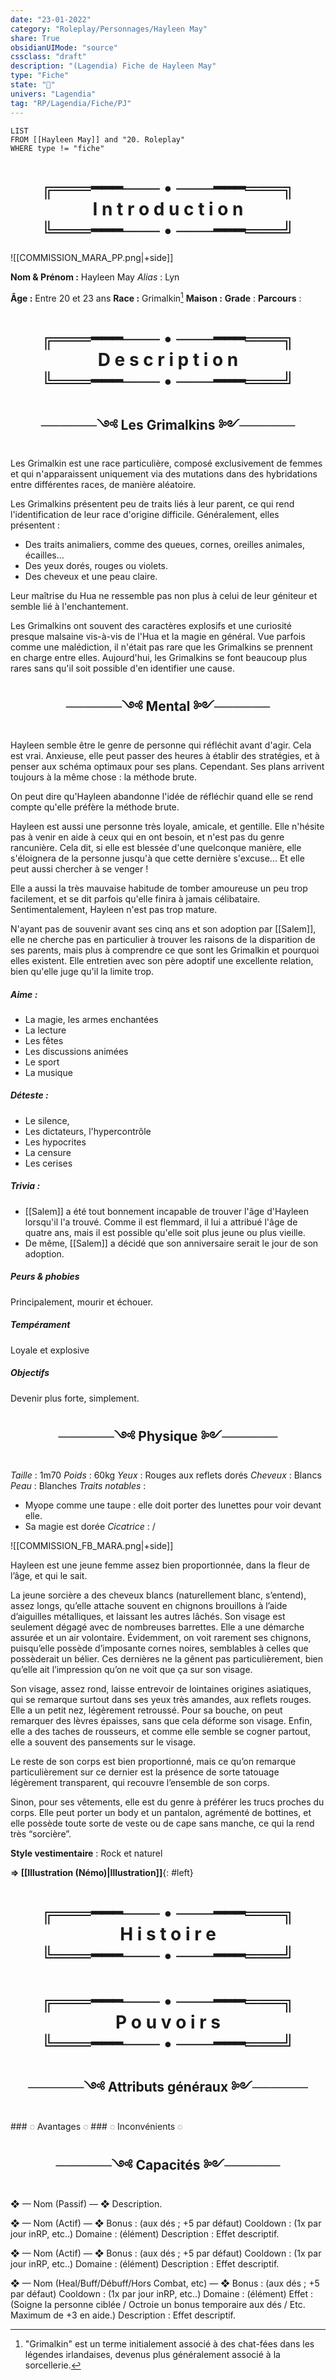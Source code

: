 ```yaml
---
date: "23-01-2022"
category: "Roleplay/Personnages/Hayleen May"
share: True
obsidianUIMode: "source"
cssclass: "draft"
description: "(Lagendia) Fiche de Hayleen May"
type: "Fiche"
state: "📝"
univers: "Lagendia"
tag: "RP/Lagendia/Fiche/PJ"
---
```


```dataview
LIST
FROM [[Hayleen May]] and "20. Roleplay"
WHERE type != "fiche" 
```

 <h1 align="center">╔═══━━━─── • ───━━━═══╗<br>
I n t r o d u c t i o n<br>
╚═══━━━─── • ───━━━═══╝</h1>

![[COMMISSION_MARA_PP.png|+side]]

**Nom & Prénom :** Hayleen May
*Alias* : Lyn

**Âge :** Entre 20 et 23 ans 
**Race :** Grimalkin[^1]
**Maison :** 
**Grade** : 
**Parcours** : 





 <h1 align="center">╔═══━━━─── • ───━━━═══╗<br>
D e s c r i p t i o n<br>
╚═══━━━─── • ───━━━═══╝</h1>

<h2 align="center">──────༺ Les Grimalkins ༻──────</h2>

Les Grimalkin est une race particulière, composé exclusivement de femmes et qui n'apparaissent uniquement via des mutations dans des hybridations entre différentes races, de manière aléatoire.

Les Grimalkins présentent peu de traits liés à leur parent, ce qui rend l'identification de leur race d'origine difficile. Généralement, elles présentent :
- Des traits animaliers, comme des queues, cornes, oreilles animales, écailles...
- Des yeux dorés, rouges ou violets. 
- Des cheveux et une peau claire.

Leur maîtrise du Hua ne ressemble pas non plus à celui de leur géniteur et semble lié à l'enchantement.

Les Grimalkins ont souvent des caractères explosifs et une curiosité presque malsaine vis-à-vis de l'Hua et la magie en général. Vue parfois comme une malédiction, il n'était pas rare que les Grimalkins se prennent en charge entre elles. 
Aujourd'hui, les Grimalkins se font beaucoup plus rares sans qu'il soit possible d'en identifier une cause. 

<h2 align="center">──────༺ Mental ༻──────</h2>
Hayleen semble être le genre de personne qui réfléchit avant d'agir. Cela est vrai. Anxieuse, elle peut passer des heures à établir des stratégies, et à penser aux schéma optimaux pour ses plans.
Cependant.
Ses plans arrivent toujours à la même chose : la méthode brute.

On peut dire qu'Hayleen abandonne l'idée de réfléchir quand elle se rend compte qu'elle préfère la méthode brute. 

Hayleen est aussi une personne très loyale, amicale, et gentille. Elle n'hésite pas à venir en aide à ceux qui en ont besoin, et n'est pas du genre rancunière. Cela dit, si elle est blessée d'une quelconque manière, elle s'éloignera de la personne jusqu'à que cette dernière s'excuse... Et elle peut aussi chercher à se venger !

Elle a aussi la très mauvaise habitude de tomber amoureuse un peu trop facilement, et se dit parfois qu'elle finira à jamais célibataire. Sentimentalement, Hayleen n'est pas trop mature. 

N'ayant pas de souvenir avant ses cinq ans et son adoption par [[Salem]], elle ne cherche pas en particulier à trouver les raisons de la disparition de ses parents, mais plus à comprendre ce que sont les Grimalkin et pourquoi elles existent. 
Elle entretien avec son père adoptif une excellente relation, bien qu'elle juge qu'il la limite trop. 

##### __*Aime*__ :
- La magie, les armes enchantées
- La lecture
- Les fêtes
- Les discussions animées
- Le sport
- La musique

##### __*Déteste*__ : 
- Le silence,
- Les dictateurs, l'hypercontrôle
- Les hypocrites
- La censure
- Les cerises

##### __*Trivia*__ : 
- [[Salem]] a été tout bonnement incapable de trouver l'âge d'Hayleen lorsqu'il l'a trouvé. Comme il est flemmard, il lui a attribué l'âge de quatre ans, mais il est possible qu'elle soit plus jeune ou plus vieille. 
- De même, [[Salem]] a décidé que son anniversaire serait le jour de son adoption. 

##### __*Peurs & phobies*__ 
Principalement, mourir et échouer.
##### __*Tempérament*__
Loyale et explosive
##### __*Objectifs*__
Devenir plus forte, simplement.

<h2 align="center">──────༺ Physique ༻──────</h2>

*Taille* : 1m70
*Poids* : 60kg
*Yeux* : Rouges aux reflets dorés
*Cheveux* : Blancs
*Peau* : Blanches
*Traits notables* : 
- Myope comme une taupe : elle doit porter des lunettes pour voir devant elle. 
- Sa magie est dorée
*Cicatrice* : /

![[COMMISSION_FB_MARA.png|+side]]

Hayleen est une jeune femme assez bien proportionnée, dans la fleur de l’âge, et qui le sait.

La jeune sorcière a des cheveux blancs (naturellement blanc, s’entend), assez longs, qu’elle attache souvent en chignons brouillons à l’aide d’aiguilles métalliques, et laissant les autres lâchés. Son visage est seulement dégagé avec de nombreuses barrettes. Elle a une démarche assurée et un air volontaire. Évidemment, on voit rarement ses chignons, puisqu’elle possède d’imposante cornes noires, semblables à celles que possèderait un bélier. Ces dernières ne la gênent pas particulièrement, bien qu’elle ait l’impression qu’on ne voit que ça sur son visage.

Son visage, assez rond, laisse entrevoir de lointaines origines asiatiques, qui se remarque surtout dans ses yeux très amandes, aux reflets rouges. Elle a un petit nez, légèrement retroussé. Pour sa bouche, on peut remarquer des lèvres épaisses, sans que cela déforme son visage. Enfin, elle a des taches de rousseurs, et comme elle semble se cogner partout, elle a souvent des pansements sur le visage.

Le reste de son corps est bien proportionné, mais ce qu’on remarque particulièrement sur ce dernier est la présence de sorte tatouage légèrement transparent, qui recouvre l’ensemble de son corps.

Sinon, pour ses vêtements, elle est du genre à préférer les trucs proches du corps. Elle peut porter un body et un pantalon, agrémenté de bottines, et elle possède toute sorte de veste ou de cape sans manche, ce qui la rend très “sorcière”.

**Style vestimentaire** : Rock et naturel

**⇒ [[Illustration (Némo)|Illustration]]**{: #left}  

<h1 align="center">╔═══━━━─── • ───━━━═══╗<br>
H i s t o i r e<br>
╚═══━━━─── • ───━━━═══╝</h1>

<h1 align="center">╔═══━━━─── • ───━━━═══╗<br>
P o u v o i r s<br>
╚═══━━━─── • ───━━━═══╝</h1>

<h2 align="center">──────༺ Attributs généraux ༻──────</h2>
### ◌ Avantages ◌
### ◌ Inconvénients ◌


 <h2 align="center">──────༺ Capacités ༻──────</h2>
❖ — Nom (Passif) — ❖
Description.

❖ — Nom (Actif) — ❖
Bonus : (aux dés ; +5 par défaut)
Cooldown : (1x par jour inRP, etc..)
Domaine : (élément)
Description : Effet descriptif.

❖ — Nom (Actif) — ❖
Bonus : (aux dés ; +5 par défaut)
Cooldown : (1x par jour inRP, etc..)
Domaine : (élément)
Description : Effet descriptif.

❖ — Nom (Heal/Buff/Débuff/Hors Combat, etc) — ❖
Bonus : (aux dés ; +5 par défaut)
Cooldown : (1x par jour inRP, etc..)
Domaine : (élément)
Effet : (Soigne la personne ciblée / Octroie un bonus temporaire aux dés / Etc. Maximum de +3 en aide.)
Description : Effet descriptif.
 
[^1]: "Grimalkin" est un terme initialement associé à des chat-fées dans les légendes irlandaises, devenus plus généralement associé à la sorcellerie.